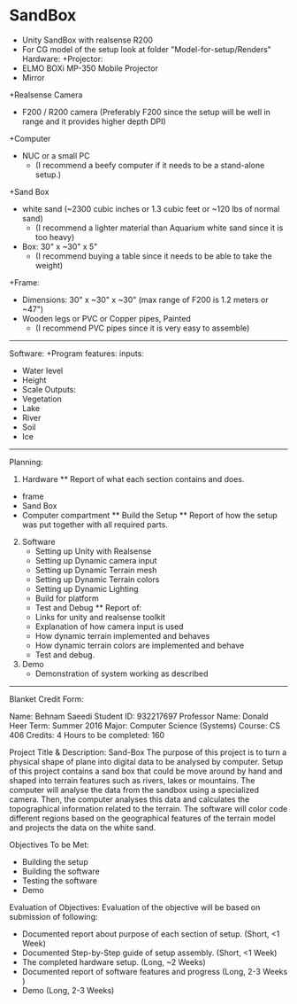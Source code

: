 # SandBox
- Unity SandBox with realsense R200
- For CG model of the setup look at folder "Model\-for\-setup/Renders"
Hardware:
+Projector:
- ELMO BOXi MP-350 Mobile Projector
-  Mirror

+Realsense Camera
- F200 / R200 camera (Preferably F200 since the setup will be well in range and it provides higher depth DPI)

+Computer
-  NUC or a small PC
     * (I recommend a beefy computer if it needs to be a stand-alone setup.)

+Sand Box
- white sand (~2300 cubic inches or 1.3 cubic feet or ~120 lbs of normal sand)
     * (I recommend a lighter material than Aquarium white sand since it is too heavy)
-  Box: 30" x ~30" x 5" 
     * (I recommend buying a table since it needs to be able to take the weight)

+Frame:
- Dimensions: 30" x ~30" x ~30" (max range of F200 is 1.2 meters or ~47")
- Wooden legs or PVC or Copper pipes, Painted
     * (I recommend PVC pipes since it is very easy to assemble)

______________________________________________________________

Software:
+Program features:
inputs:
- Water level
- Height
- Scale
Outputs:
- Vegetation
- Lake
- River
- Soil
- Ice
______________________________________________________________

Planning:
1. Hardware
** Report of what each section contains and does.
- frame
- Sand Box
- Computer compartment 
** Build the Setup
** Report of how the setup was put together with all required parts.

2. Software
     - Setting up Unity with Realsense
     - Setting up Dynamic camera input
     - Setting up Dynamic Terrain mesh
     - Setting up Dynamic Terrain colors
     - Setting up Dynamic Lighting
     - Build for platform
     - Test and Debug
** Report of:
     - Links for unity and realsense toolkit
     - Explanation of how camera input is used
     - How dynamic terrain implemented and behaves
     - How dynamic terrain colors are implemented and behave
     - Test and debug.
3. Demo
     - Demonstration of system working as described
______________________________________________________________

Blanket Credit Form:

Name: Behnam Saeedi
Student ID: 932217697
Professor Name: Donald Heer
Term: Summer 2016
Major: Computer Science (Systems)
Course: CS 406
Credits: 4 Hours to be completed: 160

Project Title & Description:
Sand-Box
The purpose of this project is to turn a physical shape of plane into digital data to be analysed by computer. Setup of this project contains a sand box that could be move around by hand and shaped into terrain features such as rivers, lakes or mountains. The computer will analyse the data from the sandbox using a specialized camera. Then, the computer analyses this data and calculates the topographical information related to the terrain. The software will color code different regions based on the geographical features of the terrain model and projects the data on the white sand.

Objectives To be Met:
- Building the setup
- Building the software
- Testing the software
- Demo

Evaluation of Objectives:
Evaluation of the objective will be based on submission of following:
- Documented report about purpose of each section of setup. (Short, <1 Week)
- Documented Step-by-Step guide of setup assembly. (Short, <1 Week)
- The completed hardware setup. (Long, ~2 Weeks)
- Documented report of software features and progress (Long, 2-3 Weeks )
- Demo (Long, 2-3 Weeks)
